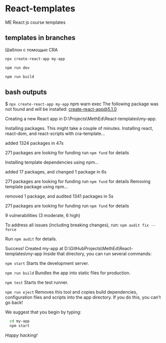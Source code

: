 # React-templates

ME React js course templates

## templates in branches

Шаблон с помощью CRA

```bash
npx create-react-app my-app
```

```bash
npm run dev
```

```bash
npm run build
```

## bash outputs

$ `npx create-react-app my-app`
npm warn exec The following package was not found and will be installed: create-react-app@5.1.0

Creating a new React app in D:\Projects\MethEd\React-templates\my-app.

Installing packages. This might take a couple of minutes.
Installing react, react-dom, and react-scripts with cra-template...

added 1324 packages in 47s

271 packages are looking for funding
  run `npm fund` for details

Installing template dependencies using npm...

added 17 packages, and changed 1 package in 6s

271 packages are looking for funding
  run `npm fund` for details
Removing template package using npm...

removed 1 package, and audited 1341 packages in 5s

271 packages are looking for funding
  run `npm fund` for details

9 vulnerabilities (3 moderate, 6 high)

To address all issues (including breaking changes), run:
  `npm audit fix --force`

Run `npm audit` for details.

Success! Created my-app at D:\GitHubProjects\MethEd\React-templates\my-app
Inside that directory, you can run several commands:

  `npm start`
    Starts the development server.

  `npm run build`
    Bundles the app into static files for production.

  `npm test`
    Starts the test runner.

  `npm run eject`
    Removes this tool and copies build dependencies, configuration files
    and scripts into the app directory. If you do this, you can’t go back!

We suggest that you begin by typing:

```sh
  cd my-app
  npm start
```

*Happy hacking!*
